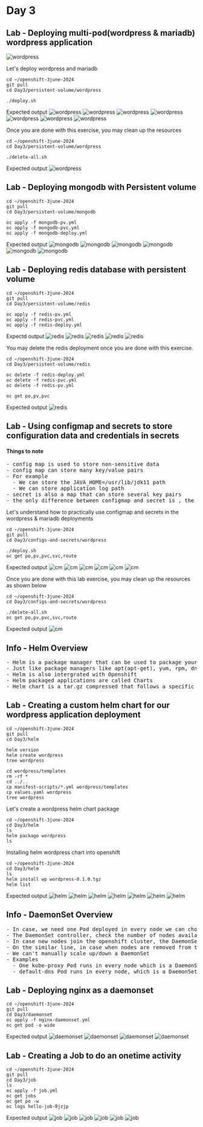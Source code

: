 # Day 3

## Lab - Deploying multi-pod(wordpress & mariadb) wordpress application

![wordpress](wordpress-dep.png)

Let's deploy wordpress and mariadb 
```
cd ~/openshift-3june-2024
git pull
cd Day3/persistent-volume/wordpress

./deploy.sh
```

Expected output
![wordpress](wordpress1.png)
![wordpress](wordpress2.png)
![wordpress](wordpress3.png)
![wordpress](wordpress4.png)
![wordpress](wordpress5.png)
![wordpress](wordpress6.png)
![wordpress](wordpress7.png)

Once you are done with this exercise, you may clean up the resources
```
cd ~/openshift-3june-2024
cd Day3/persistent-volume/wordpress

./delete-all.sh
```

Expected output
![wordpress](wordpress8.png)

## Lab - Deploying mongodb with Persistent volume
```
cd ~/openshift-3june-2024
git pull
cd Day3/persistent-volume/mongodb

oc apply -f mongodb-pv.yml
oc apply -f mongodb-pvc.yml
oc apply -f mongodb-deploy.yml
```

Expected output
![mongodb](mongodb1.png)
![mongodb](mongodb2.png)
![mongodb](mongodb3.png)
![mongodb](mongodb4.png)
![mongodb](mongodb5.png)
![mongodb](mongodb6.png)

## Lab - Deploying redis database with persistent volume
```
cd ~/openshift-3june-2024
git pull
cd Day3/persistent-volume/redis

oc apply -f redis-pv.yml
oc apply -f redis-pvc.yml
oc apply -f redis-deploy.yml
```

Expectd output
![redis](redis1.png)
![redis](redis2.png)
![redis](redis3.png)
![redis](redis4.png)
![redis](redis5.png)

You may delete the redis deployment once you are done with this exercise.
```
cd ~/openshift-3june-2024
cd Day3/persistent-volume/redis

oc delete -f redis-deploy.yml
oc delete -f redis-pvc.yml
oc delete -f redis-pv.yml

oc get po,pv,pvc
```

Expected output
![redis](redis6.png)


## Lab - Using configmap and secrets to store configuration data and credentials in secrets

#### Things to note
<pre>
- config map is used to store non-sensitive data
- config map can store many key/value pairs
- For example
  - We can store the JAVA_HOME=/usr/lib/jdk11 path 
  - We can store application log path
- secret is also a map that can store several key pairs
- the only difference between configmap and secret is , the values stores in secrets is opaque, hence we can securely store passwords, retrieve them on need basis and use them in our application
</pre>

Let's understand how to practically use configmap and secrets in the wordpress & mariadb deployments
```
cd ~/openshift-3june-2024
git pull
cd Day3/configs-and-secrets/wordpress

./deploy.sh
oc get po,pv,pvc,svc,route
```

Expected output
![cm](cm1.png)
![cm](cm2.png)
![cm](cm3.png)
![cm](cm4.png)
![cm](cm5.png)
![cm](cm6.png)

Once you are done with this lab exercise, you may clean up the resources as shown below
```
cd ~/openshift-3june-2024
cd Day3/configs-and-secrets/wordpress

./delete-all.sh
oc get po,pv,pvc,svc,route
```

Expected output
![cm](cm7.png)


## Info - Helm Overview
<pre>
- Helm is a package manager that can be used to package your kubernetes/openshift cloud native applications
- Just like package managers like apt(apt-get), yum, rpm, dnf, npm, pip are used to install,uninstall, update/upgrade softwares, we can use Helm package manager to install/uninstall/upgrade applications into Kubernetes/Openshift
- Helm is also intergrated with Openshift
- Helm packaged applications are called Charts
- Helm chart is a tar.gz compressed that follows a specific folder structure within the compressed file
</pre>


## Lab - Creating a custom helm chart for our wordpress application deployment
```
cd ~/openshift-3june-2024
git pull
cd Day3/helm

helm version
helm create wordpress
tree wordpress

cd wordpress/templates
rm -rf *
cd ../..
cp manifest-scripts/*.yml wordpress/templates
cp values.yaml wordpress
tree wordpress
```

Let's create a wordpress helm chart package
```
cd ~/openshift-3june-2024
cd Day3/helm
ls
helm package wordpress
ls
```

Installing helm wordpress chart into openshift
```
cd ~/openshift-3june-2024
cd Day3/helm
ls
helm install wp wordpress-0.1.0.tgz
helm list
```

Expected output
![helm](helm1.png)
![helm](helm2.png)
![helm](helm3.png)
![helm](helm4.png)
![helm](helm5.png)
![helm](helm6.png)
![helm](helm7.png)

## Info - DaemonSet Overview
<pre>
- In case, we need one Pod deployed in every node we can choose to deploy the application as a DaemonSet
- The DaemonSet controller, check the number of nodes available in the openshift cluster accordingly it will create so many Pods and deploy them one Pod per node
- In case new nodes join the openshift cluster, the DaemonSet controller automatically add one Pod on that new node as well
- On the similar line, in case when nodes are removed from the openshift cluster, the Pods on those nodes are removed automatically
- We can't manually scale up/down a DaemonSet
- Examples
  - One kube-proxy Pod runs in every node which is a DaemonSet
  - default-dns Pod runs in every node, which is a DaemonSet
</pre>

## Lab - Deploying nginx as a daemonset
```
cd ~/openshift-3june-2024
git pull
cd Day3/daemonset
oc apply -f nginx-daemonset.yml
oc get pod -o wide
```

Expected output
![daemonset](ds1.png)
![daemonset](ds2.png)
![daemonset](ds3.png)
![daemonset](ds4.png)

## Lab - Creating a Job to do an onetime activity
```
cd ~/openshift-3june-2024
git pull
cd Day3/job
ls
oc apply -f job.yml
oc get jobs
oc get po -w
oc logs hello-job-8jzjp
```

Expected output
![job](job1.png)
![job](job2.png)
![job](job3.png)
![job](job4.png)
![job](job5.png)
![job](job6.png)
